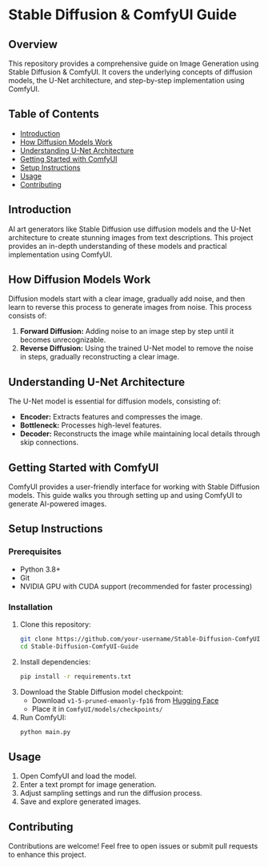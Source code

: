 # Stable Diffusion & ComfyUI Guide

## Overview
This repository provides a comprehensive guide on Image Generation using Stable Diffusion & ComfyUI. It covers the underlying concepts of diffusion models, the U-Net architecture, and step-by-step implementation using ComfyUI.

## Table of Contents
- [Introduction](#introduction)
- [How Diffusion Models Work](#how-diffusion-models-work)
- [Understanding U-Net Architecture](#understanding-u-net-architecture)
- [Getting Started with ComfyUI](#getting-started-with-comfyui)
- [Setup Instructions](#setup-instructions)
- [Usage](#usage)
- [Contributing](#contributing)

## Introduction
AI art generators like Stable Diffusion use diffusion models and the U-Net architecture to create stunning images from text descriptions. This project provides an in-depth understanding of these models and practical implementation using ComfyUI.

## How Diffusion Models Work
Diffusion models start with a clear image, gradually add noise, and then learn to reverse this process to generate images from noise. This process consists of:
1. **Forward Diffusion:** Adding noise to an image step by step until it becomes unrecognizable.
2. **Reverse Diffusion:** Using the trained U-Net model to remove the noise in steps, gradually reconstructing a clear image.

## Understanding U-Net Architecture
The U-Net model is essential for diffusion models, consisting of:
- **Encoder:** Extracts features and compresses the image.
- **Bottleneck:** Processes high-level features.
- **Decoder:** Reconstructs the image while maintaining local details through skip connections.

## Getting Started with ComfyUI
ComfyUI provides a user-friendly interface for working with Stable Diffusion models. This guide walks you through setting up and using ComfyUI to generate AI-powered images.

## Setup Instructions
### Prerequisites
- Python 3.8+
- Git
- NVIDIA GPU with CUDA support (recommended for faster processing)

### Installation
1. Clone this repository:
   ```bash
   git clone https://github.com/your-username/Stable-Diffusion-ComfyUI-Guide.git
   cd Stable-Diffusion-ComfyUI-Guide
   ```
2. Install dependencies:
   ```bash
   pip install -r requirements.txt
   ```
3. Download the Stable Diffusion model checkpoint:
   - Download `v1-5-pruned-emaonly-fp16` from [Hugging Face](https://huggingface.co/)
   - Place it in `ComfyUI/models/checkpoints/`
4. Run ComfyUI:
   ```bash
   python main.py
   ```

## Usage
1. Open ComfyUI and load the model.
2. Enter a text prompt for image generation.
3. Adjust sampling settings and run the diffusion process.
4. Save and explore generated images.

## Contributing
Contributions are welcome! Feel free to open issues or submit pull requests to enhance this project.
